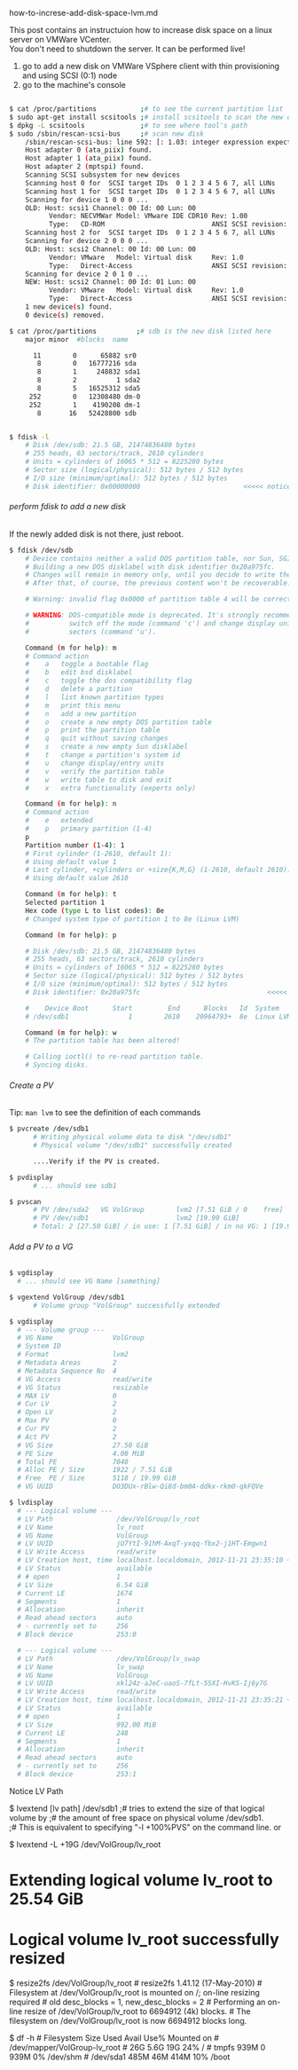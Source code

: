how-to-increse-add-disk-space-lvm.md

This post contains an instructuion how to increase disk space on a linux server on VMWare VCenter.  
You don't need to shutdown the server. It can be performed live!

1. go to add a new disk on VMWare VSphere client with thin provisioning and using SCSI (0:1) node
2. go to the machine's console

```sh

$ cat /proc/partitions           ;# to see the current partition list
$ sudo apt-get install scsitools ;# install scsitools to scan the new disk
$ dpkg -L scsitools              ;# to see where tool's path
$ sudo /sbin/rescan-scsi-bus     ;# scan new disk
	/sbin/rescan-scsi-bus: line 592: [: 1.03: integer expression expected
	Host adapter 0 (ata_piix) found.
	Host adapter 1 (ata_piix) found.
	Host adapter 2 (mptspi) found.
	Scanning SCSI subsystem for new devices
	Scanning host 0 for  SCSI target IDs  0 1 2 3 4 5 6 7, all LUNs
	Scanning host 1 for  SCSI target IDs  0 1 2 3 4 5 6 7, all LUNs
	Scanning for device 1 0 0 0 ... 
	OLD: Host: scsi1 Channel: 00 Id: 00 Lun: 00
	      Vendor: NECVMWar Model: VMware IDE CDR10 Rev: 1.00
	      Type:   CD-ROM                           ANSI SCSI revision: 05
	Scanning host 2 for  SCSI target IDs  0 1 2 3 4 5 6 7, all LUNs
	Scanning for device 2 0 0 0 ... 
	OLD: Host: scsi2 Channel: 00 Id: 00 Lun: 00
	      Vendor: VMware   Model: Virtual disk     Rev: 1.0 
	      Type:   Direct-Access                    ANSI SCSI revision: 02
	Scanning for device 2 0 1 0 ...            
	NEW: Host: scsi2 Channel: 00 Id: 01 Lun: 00     
	      Vendor: VMware   Model: Virtual disk     Rev: 1.0 
	      Type:   Direct-Access                    ANSI SCSI revision: 02
	1 new device(s) found.                     
	0 device(s) removed.  

$ cat /proc/partitions          ;# sdb is the new disk listed here
	major minor  #blocks  name

	  11        0      65882 sr0
	   8        0   16777216 sda
	   8        1     248832 sda1
	   8        2          1 sda2
	   8        5   16525312 sda5
	 252        0   12308480 dm-0
	 252        1    4190208 dm-1
	   8       16   52428800 sdb


$ fdisk -l
	# Disk /dev/sdb: 21.5 GB, 21474836480 bytes
	# 255 heads, 63 sectors/track, 2610 cylinders
	# Units = cylinders of 16065 * 512 = 8225280 bytes
	# Sector size (logical/physical): 512 bytes / 512 bytes
	# I/O size (minimum/optimal): 512 bytes / 512 bytes
	# Disk identifier: 0x00000000                          <<<<< notice! there's no id.

```

###### perform fdisk to add a new disk
If the newly added disk is not there, just reboot.

```sh
$ fdisk /dev/sdb
	# Device contains neither a valid DOS partition table, nor Sun, SGI or OSF disklabel
	# Building a new DOS disklabel with disk identifier 0x20a975fc.
	# Changes will remain in memory only, until you decide to write them.
	# After that, of course, the previous content won't be recoverable.

	# Warning: invalid flag 0x0000 of partition table 4 will be corrected by w(rite)

	# WARNING: DOS-compatible mode is deprecated. It's strongly recommended to
	#          switch off the mode (command 'c') and change display units to
	#          sectors (command 'u').

	Command (m for help): m
	# Command action
	#    a   toggle a bootable flag
	#    b   edit bsd disklabel
	#    c   toggle the dos compatibility flag
	#    d   delete a partition
	#    l   list known partition types
	#    m   print this menu
	#    n   add a new partition
	#    o   create a new empty DOS partition table
	#    p   print the partition table
	#    q   quit without saving changes
	#    s   create a new empty Sun disklabel
	#    t   change a partition's system id
	#    u   change display/entry units
	#    v   verify the partition table
	#    w   write table to disk and exit
	#    x   extra functionality (experts only)

	Command (m for help): n
	# Command action
	#    e   extended
	#    p   primary partition (1-4)
	p
	Partition number (1-4): 1
	# First cylinder (1-2610, default 1):
	# Using default value 1
	# Last cylinder, +cylinders or +size{K,M,G} (1-2610, default 2610):
	# Using default value 2610

	Command (m for help): t
	Selected partition 1
	Hex code (type L to list codes): 8e
	# Changed system type of partition 1 to 8e (Linux LVM)

	Command (m for help): p

	# Disk /dev/sdb: 21.5 GB, 21474836480 bytes
	# 255 heads, 63 sectors/track, 2610 cylinders
	# Units = cylinders of 16065 * 512 = 8225280 bytes
	# Sector size (logical/physical): 512 bytes / 512 bytes
	# I/O size (minimum/optimal): 512 bytes / 512 bytes
	# Disk identifier: 0x20a975fc                                <<<<< notice! there's an id.

	#    Device Boot      Start         End      Blocks   Id  System
	# /dev/sdb1               1        2610    20964793+  8e  Linux LVM

	Command (m for help): w
	# The partition table has been altered!

	# Calling ioctl() to re-read partition table.
	# Syncing disks.
```

###### Create a PV
Tip: `man lvm` to see the definition of each commands

```sh
$ pvcreate /dev/sdb1
	  # Writing physical volume data to disk "/dev/sdb1"
	  # Physical volume "/dev/sdb1" successfully created

      ....Verify if the PV is created.

$ pvdisplay
      # ... should see sdb1

$ pvscan
	  # PV /dev/sda2   VG VolGroup        lvm2 [7.51 GiB / 0    free]
	  # PV /dev/sdb1                      lvm2 [19.99 GiB]
	  # Total: 2 [27.50 GiB] / in use: 1 [7.51 GiB] / in no VG: 1 [19.99 GiB]
```

###### Add a PV to a VG

```sh
$ vgdisplay
  # ... should see VG Name [something]

$ vgextend VolGroup /dev/sdb1
      # Volume group "VolGroup" successfully extended

$ vgdisplay
  # --- Volume group ---
  # VG Name               VolGroup
  # System ID
  # Format                lvm2
  # Metadata Areas        2
  # Metadata Sequence No  4
  # VG Access             read/write
  # VG Status             resizable
  # MAX LV                0
  # Cur LV                2
  # Open LV               2
  # Max PV                0
  # Cur PV                2
  # Act PV                2
  # VG Size               27.50 GiB
  # PE Size               4.00 MiB
  # Total PE              7040
  # Alloc PE / Size       1922 / 7.51 GiB
  # Free  PE / Size       5118 / 19.99 GiB
  # VG UUID               DO3DUx-rBlw-Qi8d-bm0A-ddkx-rkmO-qkFQVe

$ lvdisplay
  # --- Logical volume ---
  # LV Path                /dev/VolGroup/lv_root
  # LV Name                lv_root
  # VG Name                VolGroup
  # LV UUID                jU7YtI-91hM-AxqT-yxqq-fbx2-j1HT-Emgwn1
  # LV Write Access        read/write
  # LV Creation host, time localhost.localdomain, 2012-11-21 23:35:10 +0700
  # LV Status              available
  # # open                 1
  # LV Size                6.54 GiB
  # Current LE             1674
  # Segments               1
  # Allocation             inherit
  # Read ahead sectors     auto
  # - currently set to     256
  # Block device           253:0

  # --- Logical volume ---
  # LV Path                /dev/VolGroup/lv_swap
  # LV Name                lv_swap
  # VG Name                VolGroup
  # LV UUID                xkl24z-aJeC-uaoS-7fLt-55XI-HvKS-Ij6y7G
  # LV Write Access        read/write
  # LV Creation host, time localhost.localdomain, 2012-11-21 23:35:21 +0700
  # LV Status              available
  # # open                 1
  # LV Size                992.00 MiB
  # Current LE             248
  # Segments               1
  # Allocation             inherit
  # Read ahead sectors     auto
  # - currently set to     256
  # Block device           253:1
```
Notice LV Path

$ lvextend [lv path] /dev/sdb1        ;# tries to extend the size of that logical volume by 
                                      ;# the amount of  free  space  on physical volume /dev/sdb1.  
                                      ;# This is equivalent to specifying "-l +100%PVS" on the command line.
or

$ lvextend -L +19G /dev/VolGroup/lv_root

  # Extending logical volume lv_root to 25.54 GiB
  # Logical volume lv_root successfully resized

$ resize2fs /dev/VolGroup/lv_root
	# resize2fs 1.41.12 (17-May-2010)
	# Filesystem at /dev/VolGroup/lv_root is mounted on /; on-line resizing required
	# old desc_blocks = 1, new_desc_blocks = 2
	# Performing an on-line resize of /dev/VolGroup/lv_root to 6694912 (4k) blocks.
	# The filesystem on /dev/VolGroup/lv_root is now 6694912 blocks long.

$ df -h
	# Filesystem            Size  Used Avail Use% Mounted on
	# /dev/mapper/VolGroup-lv_root
	#                        26G  5.6G   19G  24% /
	# tmpfs                 939M     0  939M   0% /dev/shm
	# /dev/sda1             485M   46M  414M  10% /boot

```

